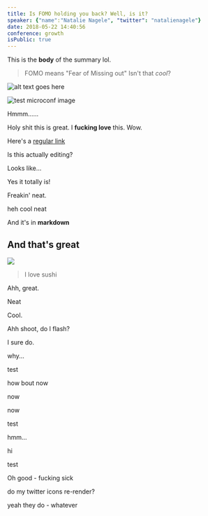 ```yaml
---
title: Is FOMO holding you back? Well, is it?
speaker: {"name":"Natalie Nagele", "twitter": "natalienagele"}
date: 2018-05-22 14:40:56
conference: growth
isPublic: true
---
```


This is the **body** of the summary lol.

> FOMO means "Fear of Missing out"
> Isn't that _cool_?

![alt text goes here](https://i.imgur.com/xV2H09b.jpg)

![test microconf image](https://i.imgur.com/3XudTWd.jpg)

Hmmm......

Holy shit this is great. I **fucking love** this. Wow.

<!-- https://twitter.com/cgenco/status/986726012389134337 -->

Here's a [regular link](https://gen.co)

Is this actually editing?

Looks like...

Yes it totally is!

Freakin' neat.

heh cool neat

And it's in **markdown**

## And that's great

![](https://i.imgur.com/9bhaPa8.jpg)

> I love sushi

Ahh, great.

Neat

Cool.

Ahh shoot, do I flash?

I sure do.

why...

test

how bout now

now

now

test

hmm...

hi

test

Oh good - fucking sick

do my twitter icons re-render?

yeah they do - whatever
